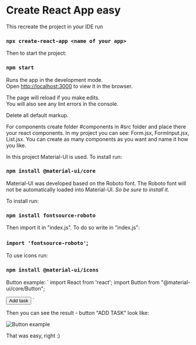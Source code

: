 # Create React App easy 

This recreate the project in your IDE run 
### `npx create-react-app <name of your app>`

Then to start the project:
### `npm start`

Runs the app in the development mode.\
Open [http://localhost:3000](http://localhost:3000) to view it in the browser.

The page will reload if you make edits.\
You will also see any lint errors in the console.

Delete all default markup.

For components create folder #components in #src folder and place there your react components.
In my project you can see: Form.jsx, FormInput.jsx, List.jsx.
You can create as many components as you want and name it how you like.

In this project Material-UI is used.
To install run:
### `npm install @material-ui/core`

Material-UI was developed based on the Roboto font.
The Roboto font will not be automatically loaded into Material-UI.
*So be sure to install it.*

To install run:
### `npm install fontsource-roboto`

Then import it in "index.js". To do so write in "index.js":
### `import 'fontsource-roboto'`;

To use icons run:
### `npm install @material-ui/icons`

Button example:
`
import  React from 'react';
import Button from "@material-ui/core/Button";

   <Button
        type="submit"
        alt="add-note"
        className={classes.root}
        onKeyPress={preventSubmit}
    >
        Add task
    </Button>
`

Then you can see the result - button "ADD TASK" look like:

![Button example](https://github.com/EvaMalinina/todo-list-react-hooks/blob/main/src/demo/button%20git.gif)

That was easy, right :)



